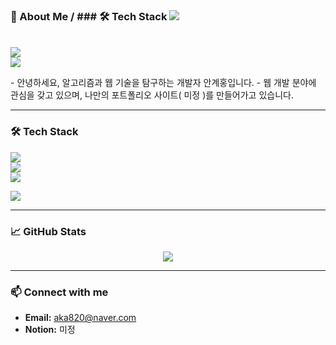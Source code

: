 ### 👋 About Me / ### 🛠️ Tech Stack <img src="https://img.shields.io/badge/Java-007396?style=flat-square&logo=openjdk&logoColor=white"/>
<p>
  
  <br/>
  <img src="https://img.shields.io/badge/TypeScript-3178C6?style=flat-square&logo=typescript&logoColor=white"/>
  <br/>
  <img src="https://img.shields.io/badge/JavaScript-F7DF1E?style=flat-square&logo=javascript&logoColor=black"/>
</p>
- 안녕하세요, 알고리즘과 웹 기술을 탐구하는 개발자 안계홍입니다.
- 웹 개발 분야에 관심을 갖고 있으며, 나만의 포트폴리오 사이트( 미정 )를 만들어가고 있습니다.

---

### 🛠️ Tech Stack
<p>
  <img src="https://img.shields.io/badge/Java-007396?style=flat-square&logo=openjdk&logoColor=white"/>
  <br/>
  <img src="https://img.shields.io/badge/TypeScript-3178C6?style=flat-square&logo=typescript&logoColor=white"/>
  <br/>
  <img src="https://img.shields.io/badge/JavaScript-F7DF1E?style=flat-square&logo=javascript&logoColor=black"/>
</p>

<img src="https://github-readme-stats.vercel.app/api/top-langs/?username=akh820&layout=compact&theme=default" />

---

### 📈 GitHub Stats
<p align="center">
<img src="https://github-readme-stats.vercel.app/api?username=akh820&show_icons=true&theme=default" />
</p>

---

### 📫 Connect with me
- **Email:** aka820@naver.com
- **Notion:** 미정

